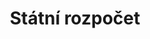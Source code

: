 ---
title: Státní rozpočet
description: Tabulkové přílohy ke státnímu rozpočtu

featured: true

categories:
  - hospodareni-statu

organizations:
  - mf
---